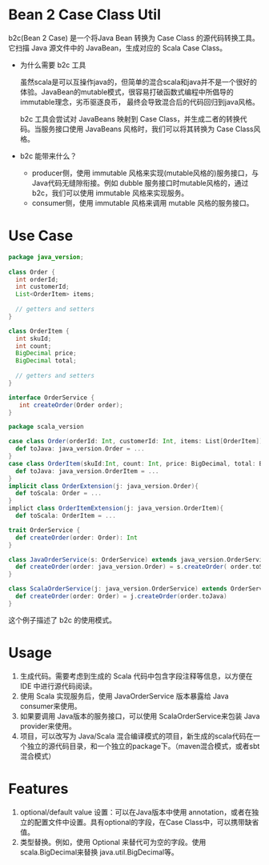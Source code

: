 # Bean 2 Case Class Util

b2c(Bean 2 Case) 是一个将Java Bean 转换为 Case Class 的源代码转换工具。它扫描 Java 源文件中的 JavaBean，生成对应的 Scala Case Class。

- 为什么需要 b2c 工具

  虽然scala是可以互操作java的，但简单的混合scala和java并不是一个很好的体验。JavaBean的mutable模式，很容易打破函数式编程中所倡导的immutable理念，劣币驱逐良币，
  最终会导致混合后的代码回归到java风格。
  
  b2c 工具会尝试对 JavaBeans 映射到 Case Class，并生成二者的转换代码。当服务接口使用 JavaBeans 风格时，我们可以将其转换为 Case Class风格。
  
- b2c 能带来什么？
  - producer侧，使用 immutable 风格来实现(mutable风格的)服务接口，与 Java代码无缝隙衔接。例如 dubble 服务接口时mutable风格的，通过b2c，我们可以使用 immutable 风格来实现服务。
  - consumer侧，使用 immutable 风格来调用 mutable 风格的服务接口。

# Use Case

```java
package java_version; 
  
class Order {
  int orderId;
  int customerId;
  List<OrderItem> items;
  
  // getters and setters
}

class OrderItem {
  int skuId;
  int count;
  BigDecimal price;
  BigDecimal total;
  
  // getters and setters
}

interface OrderService {
   int createOrder(Order order);
}

```

```scala
package scala_version

case class Order(orderId: Int, customerId: Int, items: List[OrderItem]) {
  def toJava: java_version.Order = ...
}
case class OrderItem(skuId:Int, count: Int, price: BigDecimal, total: BigDecimal) {
  def toJava: java_version.OrderItem = ...
}
implicit class OrderExtension(j: java_version.Order){
  def toScala: Order = ...
}
implict class OrderItemExtension(j: java_version.OrderItem){
  def toScala: OrderItem = ...

trait OrderService {
  def createOrder(order: Order): Int
}

class JavaOrderService(s: OrderService) extends java_version.OrderService {
  def createOrder(order: java_version.Order) = s.createOrder( order.toScala )
}

class ScalaOrderService(j: java_version.OrderService) extends OrderService {
  def createOrder(order: Order) = j.createOrder(order.toJava)
}

```

这个例子描述了 b2c 的使用模式。

# Usage
1. 生成代码。需要考虑到生成的 Scala 代码中包含字段注释等信息，以方便在 IDE 中进行源代码阅读。
2. 使用 Scala 实现服务后，使用 JavaOrderService 版本暴露给 Java consumer来使用。
3. 如果要调用 Java版本的服务接口，可以使用 ScalaOrderService来包装 Java provider来使用。
4. 项目，可以改写为 Java/Scala 混合编译模式的项目，新生成的scala代码在一个独立的源代码目录，和一个独立的package下。（maven混合模式，或者sbt混合模式）

# Features
1. optional/default value 设置：可以在Java版本中使用 annotation，或者在独立的配置文件中设置。具有optional的字段，在Case Class中，可以携带缺省值。 
2. 类型替换。例如，使用 Optional<T> 来替代可为空的字段。使用 scala.BigDecimal来替换 java.util.BigDecimal等。

